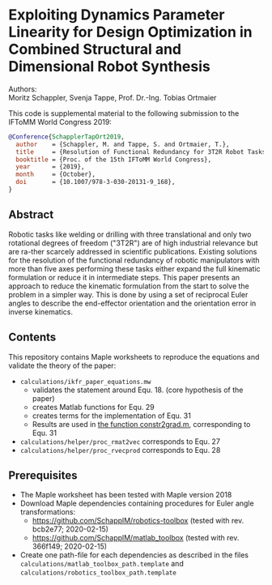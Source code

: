 # Exploiting Dynamics Parameter Linearity for Design Optimization in Combined Structural and Dimensional Robot Synthesis


Authors:  
Moritz Schappler, Svenja Tappe, Prof. Dr.-Ing. Tobias Ortmaier

This code is supplemental material to the following submission to the IFToMM World Congress 2019:

```bib
@Conference{SchapplerTapOrt2019,
  author    = {Schappler, M. and Tappe, S. and Ortmaier, T.},
  title     = {Resolution of Functional Redundancy for 3T2R Robot Tasks using Two Sets of Reciprocal Euler Angles},
  booktitle = {Proc. of the 15th IFToMM World Congress},
  year      = {2019},
  month     = {October},
  doi       = {10.1007/978-3-030-20131-9_168},
}
```

## Abstract

Robotic tasks like welding or drilling with three translational and only two rotational degrees of freedom ("3T2R") are of high industrial relevance but are ra\-ther scarcely addressed in scientific publications.
Existing solutions for the resolution of the functional redundancy of robotic manipulators with more than five axes performing these tasks either expand the full kinematic formulation or reduce it in intermediate steps.
This paper presents an approach to reduce the kinematic formulation from the start to solve the problem in a simpler way.
This is done by using a set of reciprocal Euler angles to describe the end-effector orientation and the orientation error in inverse kinematics.

## Contents

This repository contains Maple worksheets to reproduce the equations and validate the theory of the paper:  

* `calculations/ikfr_paper_equations.mw`
  * validates the statement around Equ. 18. (core hypothesis of the paper)
  * creates Matlab functions for Equ. 29
  * creates terms for the implementation of Equ. 31
  * Results are used in [the function constr2grad.m](https://github.com/SchapplM/robsynth-modelgen/blob/master/robot_codegen_scripts/templates_num/robot_constr2grad.m.template), corresponding to Equ. 31
* `calculations/helper/proc_rmat2vec` corresponds to Equ. 27
* `calculations/helper/proc_rvecprod` corresponds to Equ. 28

## Prerequisites

* The Maple worksheet has been tested with Maple version 2018
* Download Maple dependencies containing procedures for Euler angle transformations:
  * https://github.com/SchapplM/robotics-toolbox (tested with rev. bcb2e77; 2020-02-15)
  * https://github.com/SchapplM/matlab_toolbox (tested with rev. 366f149; 2020-02-15)
* Create one path-file for each dependencies as described in the files `calculations/matlab_toolbox_path.template` and `calculations/robotics_toolbox_path.template`

